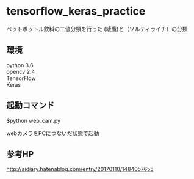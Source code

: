 # tensorflow_keras_practice

 ペットボットル飲料の二値分類を行った
 (綾鷹)と（ソルティライチ）の分類  
  
## 環境
python 3.6  
opencv 2.4  
TensorFlow  
Keras  


## 起動コマンド
$python web_cam.py

webカメラをPCにつないだ状態で起動

## 参考HP
http://aidiary.hatenablog.com/entry/20170110/1484057655
